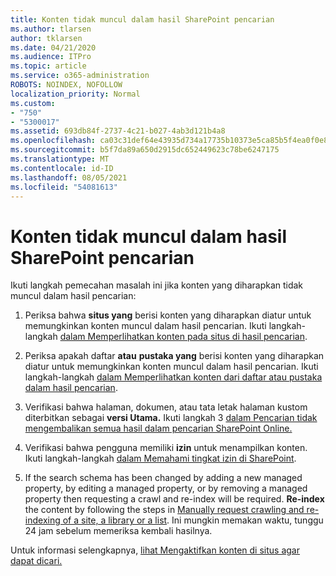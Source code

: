 ```yaml
---
title: Konten tidak muncul dalam hasil SharePoint pencarian
ms.author: tlarsen
author: tklarsen
ms.date: 04/21/2020
ms.audience: ITPro
ms.topic: article
ms.service: o365-administration
ROBOTS: NOINDEX, NOFOLLOW
localization_priority: Normal
ms.custom:
- "750"
- "5300017"
ms.assetid: 693db84f-2737-4c21-b027-4ab3d121b4a8
ms.openlocfilehash: ca03c31def64e43935d734a17735b10373e5ca85b5f4ea0f0e886b9ea39884cd
ms.sourcegitcommit: b5f7da89a650d2915dc652449623c78be6247175
ms.translationtype: MT
ms.contentlocale: id-ID
ms.lasthandoff: 08/05/2021
ms.locfileid: "54081613"
---
```

# <a name="content-doesnt-appear-in-sharepoint-search-results"></a>Konten tidak muncul dalam hasil SharePoint pencarian

Ikuti langkah pemecahan masalah ini jika konten yang diharapkan tidak muncul dalam hasil pencarian:
  
1. Periksa bahwa **situs yang** berisi konten yang diharapkan diatur untuk memungkinkan konten muncul dalam hasil pencarian. Ikuti langkah-langkah [dalam Memperlihatkan konten pada situs di hasil pencarian](https://docs.microsoft.com/sharepoint/make-site-content-searchable#show-content-on-a-site-in-search-results).

2. Periksa apakah daftar **atau** **pustaka yang** berisi konten yang diharapkan diatur untuk memungkinkan konten muncul dalam hasil pencarian. Ikuti langkah-langkah [dalam Memperlihatkan konten dari daftar atau pustaka dalam hasil pencarian](https://docs.microsoft.com/sharepoint/make-site-content-searchable#show-content-from-lists-or-libraries-in-search-results).

3. Verifikasi bahwa halaman, dokumen, atau tata letak halaman kustom diterbitkan sebagai **versi Utama.** Ikuti langkah 3 [dalam Pencarian tidak mengembalikan semua hasil dalam pencarian SharePoint Online.](https://go.microsoft.com/fwlink/?linkid=874525)

4. Verifikasi bahwa pengguna memiliki **izin** untuk menampilkan konten. Ikuti langkah-langkah [dalam Memahami tingkat izin di SharePoint](https://docs.microsoft.com/sharepoint/understanding-permission-levels).
    
5. If the search schema has been changed by adding a new managed property, by editing a managed property, or by removing a managed property then requesting a crawl and re-index will be required. **Re-index** the content by following the steps in [Manually request crawling and re-indexing of a site, a library or a list](https://docs.microsoft.com/sharepoint/crawl-site-content). Ini mungkin memakan waktu, tunggu 24 jam sebelum memeriksa kembali hasilnya.

Untuk informasi selengkapnya, [lihat Mengaktifkan konten di situs agar dapat dicari.](https://docs.microsoft.com/sharepoint/make-site-content-searchable) 
  
